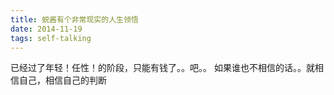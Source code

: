 ```yaml
---
title: 蜕酱有个非常现实的人生领悟
date: 2014-11-19
tags: self-talking
---
```


已经过了年轻！任性！的阶段，只能有钱了。。吧。。
如果谁也不相信的话。。就相信自己，相信自己的判断
